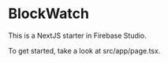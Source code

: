# BlockWatch

This is a NextJS starter in Firebase Studio.

To get started, take a look at src/app/page.tsx.
